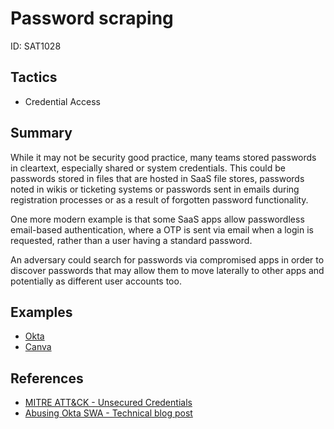 # Password scraping
ID: SAT1028

## Tactics
* Credential Access

## Summary

While it may not be security good practice, many teams stored passwords in cleartext, especially shared or system credentials. This could be passwords stored in files that are hosted in SaaS file stores, passwords noted in wikis or ticketing systems or passwords sent in emails during registration processes or as a result of forgotten password functionality.

One more modern example is that some SaaS apps allow passwordless email-based authentication, where a OTP is sent via email when a login is requested, rather than a user having a standard password.

An adversary could search for passwords via compromised apps in order to discover passwords that may allow them to move laterally to other apps and potentially as different user accounts too.


## Examples
* [Okta](examples/okta.md)
* [Canva](examples/canva.md)

## References
* [MITRE ATT&CK - Unsecured Credentials](https://attack.mitre.org/techniques/T1552/)
* [Abusing Okta SWA - Technical blog post](https://pushsecurity.com/blog/okta-swa/)
